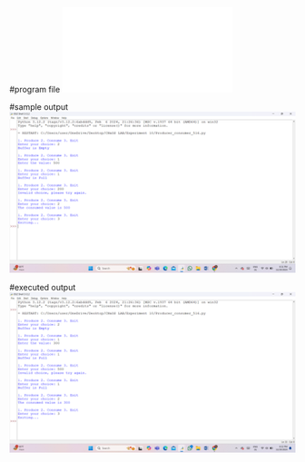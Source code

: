 #program file
![program file](Producer_consumer_516.py)

#sample output
![sample output](Producer-consumer_IO_516.png)

#executed output
![executed output](Producer_consumer_EO_516.png)
